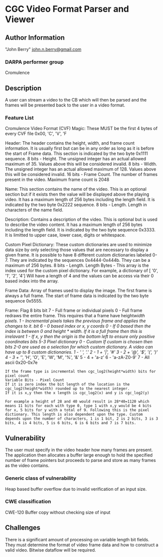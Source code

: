 # CGC Video Format Parser and Viewer

## Author Information

"John Berry" <john.n.berry@gmail.com>

### DARPA performer group
Cromulence

## Description

A user can stream a video to the CB which will then be parsed and the frames will be presented back to the user in a video format.

### Feature List

Cromulence Video Format (CVF)
Magic: These MUST be the first 4 bytes of every CVF file
	0x00, 'C', 'V', 'F

Header: The header contains the height, width, and frame count information. It is usually first but can be in any order as long as it is before the start of Frame data. This section is indicated by the two byte 0x1111 sequence.
	8 bits - Height. The unsigned integer has an actual allowed maximum of 35. Values above this will be considered invalid.
	8 bits - Width. The unsigned integer has an actual allowed maximum of 128. Values above this will be considered invalid.
	16 bits - Frame Count. The number of frames present in the video. Maximum frame count is 2048

Name: This section contains the name of the video. This is an optional section but if it exists then the value will be displayed above the playing video. It has a maximum length of 256 bytes including the length field. It is indicated by the two byte 0x2222 sequence.
	8 bits - Length. Length in characters of the name field.

Description: Contains a description of the video. This is optional but is used to describe the video content. It has a maximum length of 256 bytes including the length field. It is indicated by the two byte sequence 0x3333. It is limitted to upper case, lower case,  digits or whitespace.

Custom Pixel Dictionary: These custom dictionaries are used to minimize data size by only selecting those values that are necessary to display a given frame. It is possible to have 8 different custom dictionaries labeled 0-7. They are indicated by the sequences 0x4444-0x444b. They can be a maximum of 256 bytes.
	8 bits - Length.
	Length Bytes - This array is the index used for the custom pixel dictionary. For example, a dictionary of [ '0', '1', '2', '4'] Will have a length of 4 and the values can be access via their 0 based index into the array.

Frame Data: Array of frames used to display the image. The first frame is always a full frame. The start of frame data is indicated by the two byte sequence 0x5555.

Frame:
Flag 8 bits
	bit 7 - Full frame or individual pixels
		0 - Full frame redraws the entire frame. This requires that a frame have height*width pixels.
		1 - Incremental pixels takes the previous frame and applies the changes to it.
	bit 6 - 0 based index or x, y coords
		0 - If 0 based then the index is between 0 and height * width. If it is a full frame then this is irrelavant
		1 - If x, y then the origin is the bottom left to ensure only positive coordinates
	bits 5-3
		Pixel dictionary
		0 - Custom
			If custom is chosen then bits 2-0 are used as a selection for which custom dictionary.
			A video can have up to 8 custom dictionaries.
		1 - ' ', '.'
		2 - 1 + '|', '#'
		3 - 2 + '@', '$', '(', ')'
		4 - 3 + '*', 'H', 'O', 'E', 'W', 'M', '%', '&'
		5 - 4 + 'a-z'
		6 - 'a-zA-Z0-9'
		7 - All ascii 0x20-0x7e

	If the frame type is incremental then cgc_log2(height*width) bits for pixel count
	Variable Bits - Pixel Count
	If it is zero index the bit length of the location is the cgc_log2(height*width) rounded up to the nearest integer.
	If it is x,y then the x length is cgc_log2(x) and y is cgc_log2(y)

	For example a height of 28 and 40 would result in 28*40=1120 which means 11 bits for each with type 0, type 1 with x,y would be 4 bits for x, 5 bits for y with a total of 9. Following this is the pixel dictionary. This length is also dependent upon the type. Custom depends upon the number of characters, 1 is 1 bit, 2 is 2 bits, 3 is 3 bits, 4 is 4 bits, 5 is 6 bits, 6 is 6 bits and 7 is 7 bits.


## Vulnerability
The user must specify in the video header how many frames are present. The application then allocates a buffer large enough to hold the specified number of frame pointers but proceeds to parse and store as many frames as the video contains.


### Generic class of vulnerability
Heap based buffer overflow due to invalid verification of an input size.

### CWE classification

CWE-120 Buffer copy without checking size of input

## Challenges
There is a significant amount of processing on variable length bit fields. They must determine the format of video frame data and how to construct a valid video. Bitwise dataflow will be required.

